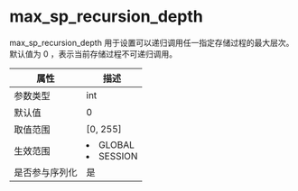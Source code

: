 # max_sp_recursion_depth

max_sp_recursion_depth 用于设置可以递归调用任一指定存储过程的最大层次。默认值为 0 ，表示当前存储过程不可递归调用。

| **属性**  |                                                   **描述**                                                   |
|---------|------------------------------------------------------------------------------------------------------------|
| 参数类型    | int                                                                                                        |
| 默认值     | 0                                                                                                          |
| 取值范围    | \[0, 255\]                                                                                                 |
| 生效范围    | <li> GLOBAL   <li> SESSION    |
| 是否参与序列化 | 是                                                                                                          |
